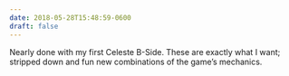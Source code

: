 ```yaml
---
date: 2018-05-28T15:48:59-0600
draft: false
---
```




Nearly done with my first Celeste B-Side. These are exactly what I want; stripped down and fun new combinations of the game’s mechanics.



